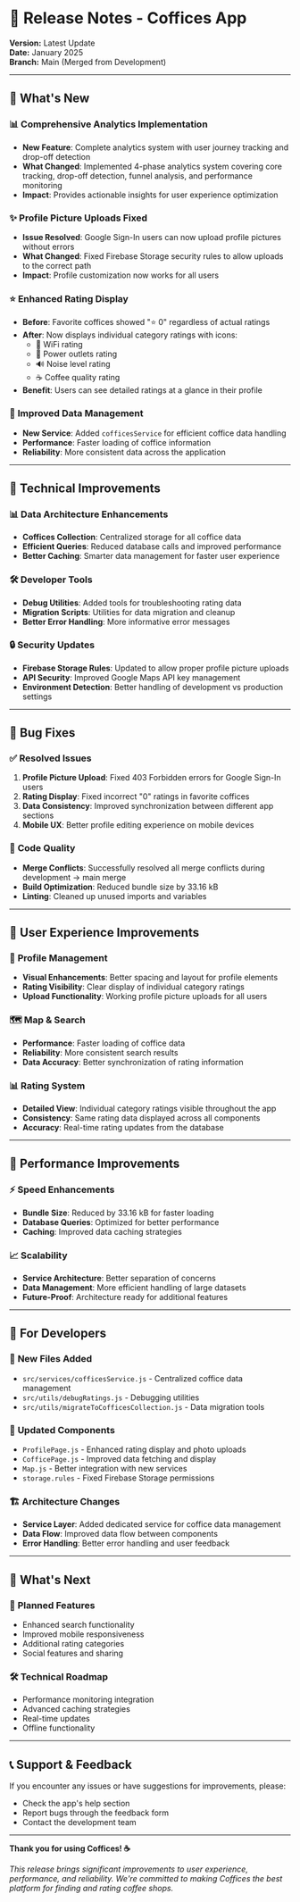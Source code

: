 # 🚀 Release Notes - Coffices App

**Version:** Latest Update  
**Date:** January 2025  
**Branch:** Main (Merged from Development)

---

## 🎉 What's New

### 📊 **Comprehensive Analytics Implementation**
- **New Feature**: Complete analytics system with user journey tracking and drop-off detection
- **What Changed**: Implemented 4-phase analytics system covering core tracking, drop-off detection, funnel analysis, and performance monitoring
- **Impact**: Provides actionable insights for user experience optimization

### ✨ **Profile Picture Uploads Fixed**
- **Issue Resolved**: Google Sign-In users can now upload profile pictures without errors
- **What Changed**: Fixed Firebase Storage security rules to allow uploads to the correct path
- **Impact**: Profile customization now works for all users

### ⭐ **Enhanced Rating Display**
- **Before**: Favorite coffices showed "⭐ 0" regardless of actual ratings
- **After**: Now displays individual category ratings with icons:
  - 📶 WiFi rating
  - 🔌 Power outlets rating  
  - 🔊 Noise level rating
  - ☕ Coffee quality rating
- **Benefit**: Users can see detailed ratings at a glance in their profile

### 🏢 **Improved Data Management**
- **New Service**: Added `cofficesService` for efficient coffice data handling
- **Performance**: Faster loading of coffice information
- **Reliability**: More consistent data across the application

---

## 🔧 Technical Improvements

### 📊 **Data Architecture Enhancements**
- **Coffices Collection**: Centralized storage for all coffice data
- **Efficient Queries**: Reduced database calls and improved performance
- **Better Caching**: Smarter data management for faster user experience

### 🛠️ **Developer Tools**
- **Debug Utilities**: Added tools for troubleshooting rating data
- **Migration Scripts**: Utilities for data migration and cleanup
- **Better Error Handling**: More informative error messages

### 🔒 **Security Updates**
- **Firebase Storage Rules**: Updated to allow proper profile picture uploads
- **API Security**: Improved Google Maps API key management
- **Environment Detection**: Better handling of development vs production settings

---

## 🐛 Bug Fixes

### ✅ **Resolved Issues**
1. **Profile Picture Upload**: Fixed 403 Forbidden errors for Google Sign-In users
2. **Rating Display**: Fixed incorrect "0" ratings in favorite coffices
3. **Data Consistency**: Improved synchronization between different app sections
4. **Mobile UX**: Better profile editing experience on mobile devices

### 🔄 **Code Quality**
- **Merge Conflicts**: Successfully resolved all merge conflicts during development → main merge
- **Build Optimization**: Reduced bundle size by 33.16 kB
- **Linting**: Cleaned up unused imports and variables

---

## 📱 User Experience Improvements

### 👤 **Profile Management**
- **Visual Enhancements**: Better spacing and layout for profile elements
- **Rating Visibility**: Clear display of individual category ratings
- **Upload Functionality**: Working profile picture uploads for all users

### 🗺️ **Map & Search**
- **Performance**: Faster loading of coffice data
- **Reliability**: More consistent search results
- **Data Accuracy**: Better synchronization of rating information

### 📊 **Rating System**
- **Detailed View**: Individual category ratings visible throughout the app
- **Consistency**: Same rating data displayed across all components
- **Accuracy**: Real-time rating updates from the database

---

## 🚀 Performance Improvements

### ⚡ **Speed Enhancements**
- **Bundle Size**: Reduced by 33.16 kB for faster loading
- **Database Queries**: Optimized for better performance
- **Caching**: Improved data caching strategies

### 📈 **Scalability**
- **Service Architecture**: Better separation of concerns
- **Data Management**: More efficient handling of large datasets
- **Future-Proof**: Architecture ready for additional features

---

## 🔧 For Developers

### 📁 **New Files Added**
- `src/services/cofficesService.js` - Centralized coffice data management
- `src/utils/debugRatings.js` - Debugging utilities
- `src/utils/migrateToCofficesCollection.js` - Data migration tools

### 🔄 **Updated Components**
- `ProfilePage.js` - Enhanced rating display and photo uploads
- `CofficePage.js` - Improved data fetching and display
- `Map.js` - Better integration with new services
- `storage.rules` - Fixed Firebase Storage permissions

### 🏗️ **Architecture Changes**
- **Service Layer**: Added dedicated service for coffice data management
- **Data Flow**: Improved data flow between components
- **Error Handling**: Better error handling and user feedback

---

## 🎯 What's Next

### 🔮 **Planned Features**
- Enhanced search functionality
- Improved mobile responsiveness
- Additional rating categories
- Social features and sharing

### 🛠️ **Technical Roadmap**
- Performance monitoring integration
- Advanced caching strategies
- Real-time updates
- Offline functionality

---

## 📞 Support & Feedback

If you encounter any issues or have suggestions for improvements, please:
- Check the app's help section
- Report bugs through the feedback form
- Contact the development team

---

**Thank you for using Coffices! ☕**

*This release brings significant improvements to user experience, performance, and reliability. We're committed to making Coffices the best platform for finding and rating coffee shops.* 